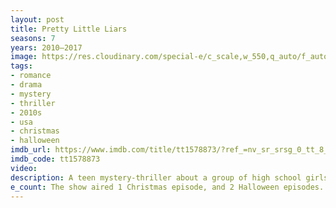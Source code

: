 ```yaml
---
layout: post
title: Pretty Little Liars
seasons: 7
years: 2010–2017
image: https://res.cloudinary.com/special-e/c_scale,w_550,q_auto/f_auto/Series%20posters/Pretty_Little_Liars.png
tags: 
- romance
- drama
- mystery
- thriller
- 2010s
- usa
- christmas
- halloween
imdb_url: https://www.imdb.com/title/tt1578873/?ref_=nv_sr_srsg_0_tt_8_nm_0_q_Pretty%2520little%2520liars
imdb_code: tt1578873
video: 
description: A teen mystery-thriller about a group of high school girls whose lives are turned upside down by the disappearance of their friend and the mysterious messages from an unknown person.
e_count: The show aired 1 Christmas episode, and 2 Halloween episodes.
---
```

